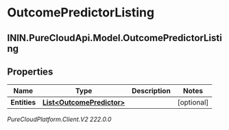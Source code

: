 # OutcomePredictorListing

## ININ.PureCloudApi.Model.OutcomePredictorListing

## Properties

|Name | Type | Description | Notes|
|------------ | ------------- | ------------- | -------------|
| **Entities** | [**List&lt;OutcomePredictor&gt;**](OutcomePredictor) |  | [optional] |



_PureCloudPlatform.Client.V2 222.0.0_
